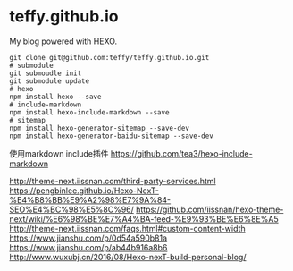 # teffy.github.io
My blog powered with HEXO.

```
git clone git@github.com:teffy/teffy.github.io.git
# submodule
git submoudle init
git submodule update
# hexo
npm install hexo --save
# include-markdown
npm install hexo-include-markdown --save
# sitemap
npm install hexo-generator-sitemap --save-dev
npm install hexo-generator-baidu-sitemap --save-dev
```

使用markdown include插件
https://github.com/tea3/hexo-include-markdown

http://theme-next.iissnan.com/third-party-services.html
https://pengbinlee.github.io/Hexo-NexT-%E4%B8%BB%E9%A2%98%E7%9A%84-SEO%E4%BC%98%E5%8C%96/
https://github.com/iissnan/hexo-theme-next/wiki/%E6%98%BE%E7%A4%BA-feed-%E9%93%BE%E6%8E%A5
http://theme-next.iissnan.com/faqs.html#custom-content-width
https://www.jianshu.com/p/0d54a590b81a
https://www.jianshu.com/p/ab44b916a8b6
http://www.wuxubj.cn/2016/08/Hexo-nexT-build-personal-blog/